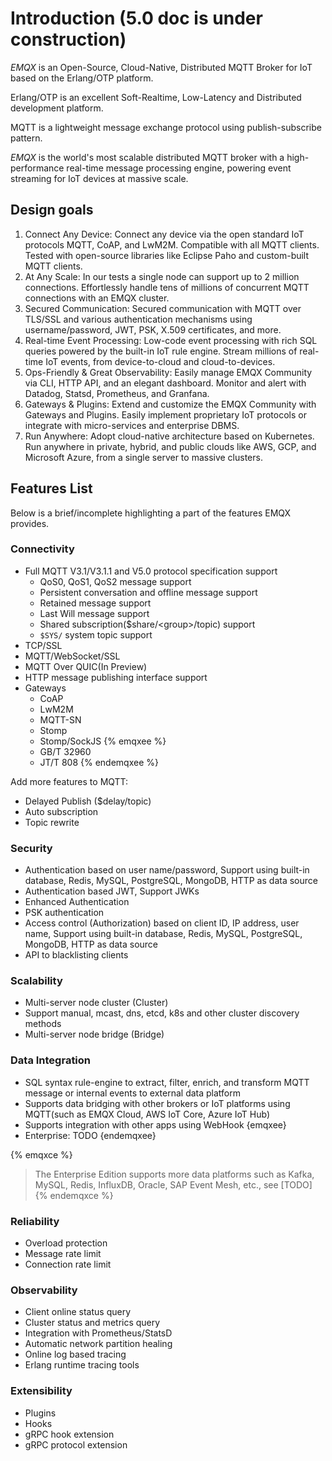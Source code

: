 # Introduction (5.0 doc is under construction)

*EMQX* is an Open-Source, Cloud-Native, Distributed MQTT Broker for IoT based on the Erlang/OTP platform.

Erlang/OTP is an excellent Soft-Realtime, Low-Latency and Distributed development platform.

MQTT is a lightweight message exchange protocol using publish-subscribe pattern.

*EMQX* is the world's most scalable distributed MQTT broker with a high-performance real-time message processing engine, powering event streaming for IoT devices at massive scale.

## Design goals

1. Connect Any Device: Connect any device via the open standard IoT protocols MQTT, CoAP, and LwM2M. Compatible with all MQTT clients. Tested with open-source libraries like Eclipse Paho and custom-built MQTT clients.
2. At Any Scale: In our tests a single node can support up to 2 million connections. Effortlessly handle tens of millions of concurrent MQTT connections with an EMQX cluster.
3. Secured Communication: Secured communication with MQTT over TLS/SSL and various authentication mechanisms using username/password, JWT, PSK, X.509 certificates, and more.
4. Real-time Event Processing: Low-code event processing with rich SQL queries powered by the built-in IoT rule engine. Stream millions of real-time IoT events, from device-to-cloud and cloud-to-devices.
5. Ops-Friendly & Great Observability: Easily manage EMQX Community via CLI, HTTP API, and an elegant dashboard. Monitor and alert with Datadog, Statsd, Prometheus, and Granfana.
6. Gateways & Plugins: Extend and customize the EMQX Community with Gateways and Plugins. Easily implement proprietary IoT protocols or integrate with micro-services and enterprise DBMS.
7. Run Anywhere: Adopt cloud-native architecture based on Kubernetes. Run anywhere in private, hybrid, and public clouds like AWS, GCP, and Microsoft Azure, from a single server to massive clusters.

## Features List

Below is a brief/incomplete highlighting a part of the features EMQX provides.

### Connectivity

- Full MQTT V3.1/V3.1.1 and V5.0 protocol specification support
  - QoS0, QoS1, QoS2 message support
  - Persistent conversation and offline message support
  - Retained message support
  - Last Will message support
  - Shared subscription($share/<group\>/topic) support
  - `$SYS/` system topic support
- TCP/SSL
- MQTT/WebSocket/SSL
- MQTT Over QUIC(In Preview)
- HTTP message publishing interface support
- Gateways
  - CoAP
  - LwM2M
  - MQTT-SN
  - Stomp
  - Stomp/SockJS
{% emqxee %}
  - GB/T 32960
  - JT/T 808
{% endemqxee %}

Add more features to MQTT:

- Delayed Publish ($delay/topic)
- Auto subscription
- Topic rewrite

### Security

- Authentication based on user name/password, Support using built-in database, Redis, MySQL, PostgreSQL, MongoDB, HTTP as data source
- Authentication based JWT, Support JWKs
- Enhanced Authentication
- PSK authentication
- Access control (Authorization) based on client ID, IP address, user name, Support using built-in database, Redis, MySQL, PostgreSQL, MongoDB, HTTP as data source
- API to blacklisting clients

### Scalability

- Multi-server node cluster (Cluster)
- Support manual, mcast, dns, etcd, k8s and other cluster discovery methods
- Multi-server node bridge (Bridge)

### Data Integration

- SQL syntax rule-engine to extract, filter, enrich, and transform MQTT message or internal events to external data platform
- Supports data bridging with other brokers or IoT platforms using MQTT(such as EMQX Cloud, AWS IoT Core, Azure IoT Hub)
- Supports integration with other apps using WebHook
{emqxee}
- Enterprise: TODO
{endemqxee}

{% emqxce %}
> The Enterprise Edition supports more data platforms such as Kafka, MySQL, Redis, InfluxDB, Oracle, SAP Event Mesh, etc., see [TODO]
{% endemqxce %}

### Reliability

- Overload protection
- Message rate limit
- Connection rate limit

### Observability

- Client online status query
- Cluster status and metrics query
- Integration with Prometheus/StatsD
- Automatic network partition healing
- Online log based tracing
- Erlang runtime tracing tools

### Extensibility

- Plugins
- Hooks
- gRPC hook extension
- gRPC protocol extension
